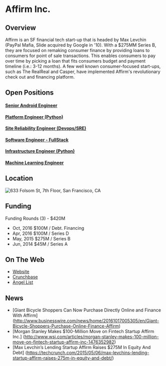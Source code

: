 # Affirm Inc.

## Overview
Affirm is an SF financial tech start-up that is headed by Max Levchin (PayPal Mafia, Slide acquired by Google in '10). With a $275MM Series B, they are focused on remaking consumer finance by providing loans to consumers for point of sale transactions. This enables consumers to pay over time by picking a loan that fits consumers budget and payment timeline (i.e.: 3-12 months). A few well known consumer-focused start-ups, such as The RealReal and Casper, have implemented Affirm's revolutionary check out and financing platform.

## Open Positions
#### [Senior Android Engineer](https://github.com/the31337/jobs/blob/master/affirm-inc/senior-android-engineer.md)
#### [Platform Engineer (Python)](https://github.com/the31337/jobs/blob/master/affirm-inc/platform-engineer-python.md)
#### [Site Reliability Engineer (Devops/SRE)](https://github.com/the31337/jobs/blob/master/affirm-inc/site-reliability-engineer-sre-devops.md)
#### [Software Engineer - FullStack](https://github.com/the31337/jobs/blob/master/affirm-inc/fullstack-engineer.md)
#### [Infrastructure Engineer (Python)](https://github.com/the31337/jobs/blob/master/affirm-inc/infrastructure-engineer-python.md)
#### [Machine Learning Engineer](https://github.com/the31337/jobs/blob/master/affirm-inc/machine-learning-engineer.md)

## Location
![633 Folsom St, 7th Floor, San Francisco, CA](https://maps.googleapis.com/maps/api/staticmap?center=633+Folsom+St,+7th+Floor&zoom=13&scale=false&size=600x300&maptype=roadmap&format=png&visual_refresh=true)

## Funding
Funding Rounds (3) - $420M
+ Oct, 2016 $100M / Debt. Financing
+ Apr, 2016 $100M / Series D
+ May, 2015	$275M / Series B
+ Jun, 2014	$45M / Series A

## On The Web
+ [Website](http://affirm.com)
+ [Crunchbase](https://www.crunchbase.com/organization/affirm#/entity)
+ [Angel List](https://angel.co/affirm)

## News
+ [Giant Bicycle Shoppers Can Now Purchase Directly Online and Finance With Affirm] (http://www.businesswire.com/news/home/20161017005305/en/Giant-Bicycle-Shoppers-Purchase-Online-Finance-Affirm)
+ [Morgan Stanley Makes $100-Million Move on Fintech Startup Affirm Inc.] (http://www.wsj.com/articles/morgan-stanley-makes-100-million-move-on-fintech-startup-affirm-inc-1476352982)
+ [Max Levchin’s Lending Startup Affirm Raises $275M In Equity And Debt] (https://techcrunch.com/2015/05/06/max-levchins-lending-startup-affirm-raises-275m-in-equity-and-debt/)
